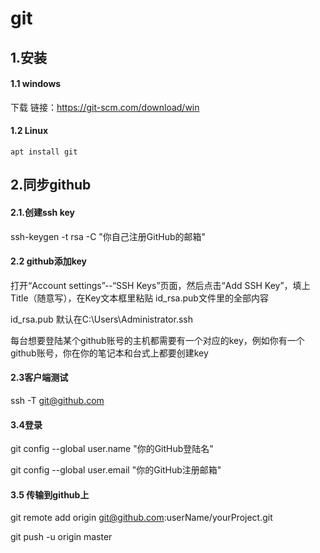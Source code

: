 # git

## 1.安装

#### 1.1 windows

下载 链接：https://git-scm.com/download/win

#### 1.2 Linux

```
apt install git
```

## 2.同步github

#### 2.1.创建ssh key

ssh-keygen -t rsa -C "你自己注册GitHub的邮箱" 

#### 2.2 github添加key

打开“Account settings”--“SSH Keys”页面，然后点击“Add SSH Key”，填上Title（随意写），在Key文本框里粘贴 id_rsa.pub文件里的全部内容

 id_rsa.pub 默认在C:\Users\Administrator\.ssh

每台想要登陆某个github账号的主机都需要有一个对应的key，例如你有一个github账号，你在你的笔记本和台式上都要创建key

#### 2.3客户端测试

ssh -T git@github.com

#### 3.4登录

git config --global user.name "你的GitHub登陆名"

git config --global user.email "你的GitHub注册邮箱"

#### 3.5 传输到github上

git remote add origin git@github.com:userName/yourProject.git

git push -u origin master